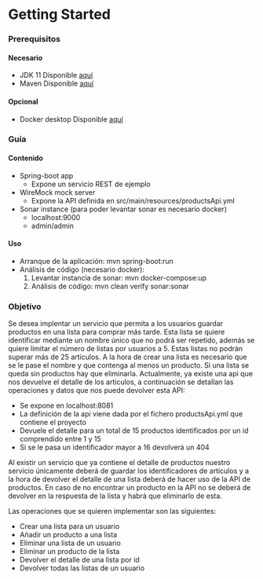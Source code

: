 # Getting Started

### Prerequisitos

#### Necesario

* JDK 11 Disponible [aquí](https://adoptopenjdk.net/)
* Maven Disponible [aquí](https://maven.apache.org/)

#### Opcional

* Docker desktop Disponible [aquí](https://www.docker.com/products/docker-desktop)

### Guía
#### Contenido

* Spring-boot app
	- Expone un servicio REST de ejemplo 
* WireMock mock server
	- Expone la API definida en src/main/resources/productsApi.yml
* Sonar instance (para poder levantar sonar es necesario docker)
	- localhost:9000
	- admin/admin

#### Uso

* Arranque de la aplicación: mvn spring-boot:run
* Análisis de código (necesario docker): 
   1. Levantar instancia de sonar: mvn docker-compose:up
   2. Análisis de código: mvn clean verify sonar:sonar
   
### Objetivo

Se desea implentar un servicio que permita a los usuarios guardar productos en una lista para comprar más tarde. Esta lista se quiere identificar mediante un nombre único que no podrá ser repetido, además se quiere limitar el número de listas por usuarios a 5. Estas listas no podrán superar más de 25 artículos. A la hora de crear una lista es necesario que se le pase el nombre y que contenga al menos un producto. Si una lista se queda sin productos hay que eliminarla.
Actualmente, ya existe una api que nos devuelve el detalle de los articulos, a continuación se detallan las operaciones y datos que nos puede devolver esta API:

* Se expone en localhost:8081
* La definición de la api viene dada por el fichero productsApi.yml que contiene el proyecto
* Devuele el detalle para un total de 15 productos identificados por un id comprendido entre 1 y 15
* Si se le pasa un identificador mayor a 16 devolverá un 404

Al existir un servicio que ya contiene el detalle de productos nuestro servicio únicamente deberá de guardar los identificadores de articulos y a la hora de devolver el detalle de una lista deberá de hacer uso de la API de productos. En caso de no encontrar un producto en la API no se deberá de devolver en la respuesta de la lista y habrá que eliminarlo de esta. 

Las operaciones que se quieren implementar son las siguientes:

* Crear una lista para un usuario
* Añadir un producto a una lista 
* Eliminar una lista de un usuario
* Eliminar un producto de la lista
* Devolver el detalle de una lista por id
* Devolver todas las listas de un usuario


